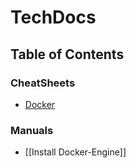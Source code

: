 # TechDocs


## Table of Contents

### CheatSheets

- [Docker](CheatSheets/Docker)

### Manuals

- [[Install Docker-Engine]]

